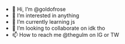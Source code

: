 - 👋 Hi, I’m @goldofrose
- 👀 I’m interested in anything
- 🌱 I’m currently learning js
- 💞️ I’m looking to collaborate on idk tho
- 📫 How to reach me @thegulm on IG or TW

<!---
goldofrose/goldofrose is a ✨ special ✨ repository because its `README.md` (this file) appears on your GitHub profile.
You can click the Preview link to take a look at your changes.
--->
